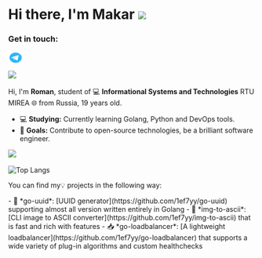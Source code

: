 <h1>Hi there, I'm Makar</a>
<img src="https://github.com/blackcater/blackcater/raw/main/images/Hi.gif" height="32"/></h1>
<h3>Get in touch:</h3>
<a href="https://t.me/1ef7yy" rel="nofollow"><img align="center" src="https://raw.githubusercontent.com/AliSawari/github-profile-readme-generator/master/src/images/icons/Social/telegram.svg" alt="Telegram: @kasimovrom" height="25" width="30" style="max-width: 100%;"></a>

<p dir="auto"></p>

![](https://komarev.com/ghpvc/?username=1ef7yy)

<p dir="auto">Hi, I'm <strong>Roman</strong>, student of 💻 <strong>Informational Systems and Technologies</strong> RTU MIREA 🌐 from Russia, 19 years old.</p>

<ul dir="auto">
<li>💻 <strong>Studying:</strong> Currently learning Golang, Python and DevOps tools.</li>
<li>🎯 <strong>Goals:</strong> Contribute to open-source technologies, be a brilliant software engineer.</li>
</ul>

<p dir="auto"></p>

![](https://github-readme-stats.vercel.app/api?username=1ef7yy&show_icons=true&title_color=1E90FF&text_color=ffffff&bg_color=000000&icon_color=00BFFF&border_radius=10)

<p dir="auto"></p>

![Top Langs](https://github-readme-stats.vercel.app/api/top-langs/?username=1ef7yy&layout=compact&title_color=1E90FF&text_color=ffffff&bg_color=000000&icon_color=00BFFF&border_radius=10)

<p dir="auto">You can find my💡 projects in the following way:</p>
- 📱 *go-uuid*: [UUID generator](https://github.com/1ef7yy/go-uuid) supporting almost all version written entirely in Golang
- 📸 *img-to-ascii*: [CLI image to ASCII converter](https://github.com/1ef7yy/img-to-ascii) that is fast and rich with features
- 📥 *go-loadbalancer*: [A lightweight loadbalancer](https://github.com/1ef7yy/go-loadbalancer) that supports a wide variety of plug-in algorithms and custom healthchecks

<!--
**1ef7yy/1ef7yy** is a ✨ _special_ ✨ repository because its `README.md` (this file) appears on your GitHub profile.

Here are some ideas to get you started:

- 🔭 I’m currently working on ...
- 🌱 I’m currently learning ...
- 👯 I’m looking to collaborate on ...
- 🤔 I’m looking for help with ...
- 💬 Ask me about ...
- 📫 How to reach me: ...
- 😄 Pronouns: ...
- ⚡ Fun fact: ...
-->
